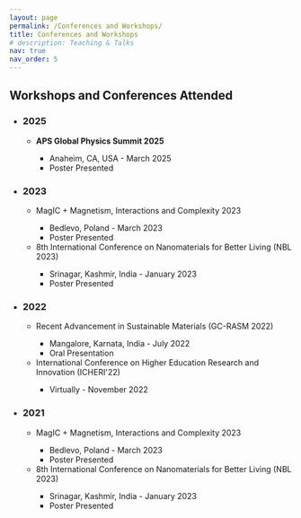```yaml
---
layout: page
permalink: /Conferences and Workshops/
title: Conferences and Workshops
# description: Teaching & Talks
nav: true
nav_order: 5
---
```



<h2>Workshops and Conferences Attended</h2>

<ul>
    <li>
        <h3>2025</h3>
        <ul>
            <li><b>APS Global Physics Summit 2025</b></li>
            <ul>
                <li>Anaheim, CA, USA - March 2025</li>
                <li>Poster Presented</li>
            </ul>
        </ul>
    </li>
    <li>
        <h3>2023</h3>
        <ul>
            <li>MagIC + Magnetism, Interactions and Complexity 2023</li>
            <ul>
                <li>Bedlevo, Poland - March 2023</li>
                <li>Poster Presented</li>
            </ul>
            <li>8th International Conference on Nanomaterials for Better Living (NBL 2023)</li>
            <ul>
                <li>Srinagar, Kashmir, India - January 2023</li>
                <li>Poster Presented</li>
            </ul>
        </ul>
    </li>
    <li>
        <h3>2022</h3>
        <ul>
            <li>Recent Advancement in Sustainable Materials (GC-RASM 2022)</li>
            <ul>
                <li>Mangalore, Karnata, India - July 2022</li>
                <li>Oral Presentation</li>
            </ul>
            <li>International Conference on Higher Education Research and Innovation (ICHERI'22)</li>
            <ul>
                <li>Virtually - November 2022</li>
            </ul>
        </ul>
    </li>
    <li>
        <h3>2021</h3>
        <ul>
            <li>MagIC + Magnetism, Interactions and Complexity 2023</li>
            <ul>
                <li>Bedlevo, Poland - March 2023</li>
                <li>Poster Presented</li>
            </ul>
            <li>8th International Conference on Nanomaterials for Better Living (NBL 2023)</li>
            <ul>
                <li>Srinagar, Kashmir, India - January 2023</li>
                <li>Poster Presented</li>
            </ul>
        </ul>
    </li>
</ul>

